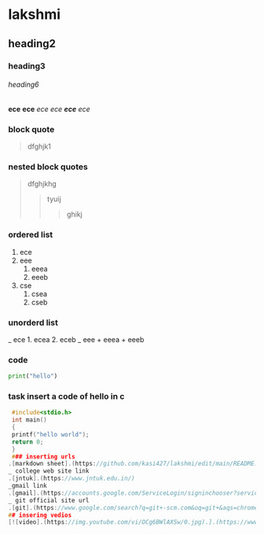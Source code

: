 # lakshmi
## heading2
### heading3
###### heading6
**ece**
__ece__
*ece*
_ece_
**_ece_**
_*ece*_
### block quote
>dfghjk1
### nested block quotes
> dfghjkhg
>> tyuij
>>> ghikj
### ordered list
1. ece
2. eee
    1. eeea
    2. eeeb
3. cse
    1. csea
    2. cseb
### unorderd list
_ ece
    1. ecea
    2. eceb
_ eee
    + eeea
    + eeeb
### code
```python
print("hello")
```
### task insert a code of hello in c
```c
 #include<stdio.h>
 int main()
 {
 printf("hello world");
 return 0;
 }
 ### inserting urls
.[markdown sheet].(https://github.com/kasi427/lakshmi/edit/main/README.md)
_ college web site link
.[jntuk].(https://www.jntuk.edu.in/)
_gmail link
.[gmail].(https://accounts.google.com/ServiceLogin/signinchooser?service=mail&passive=true&rm=false&continue=https%3A%2F%2Fmail.google.com%2Fmail%2F&ss=1&scc=1&ltmpl=default&ltmplcache=2&emr=1&osid=1&flowName=GlifWebSignIn&flowEntry=ServiceLogin)
_ git official site url
.[git].(https://www.google.com/search?q=git+-scm.com&oq=git+&aqs=chrome.2.69i59l3j69i60l5.5582j0j7&sourceid=chrome&ie=UTF-8)
## insering vedios
[![video].(https://img.youtube.com/vi/OCg6BWlAXSw/0.jpg).].(https://www.youtube.com/watch?v=OCg6BWlAXSw)


     
   

